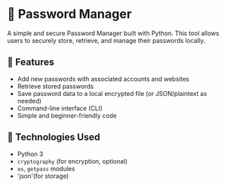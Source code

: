 
# 🔐 Password Manager

A simple and secure Password Manager built with Python. This tool allows users to securely store, retrieve, and manage their passwords locally.

## 🚀 Features

- Add new passwords with associated accounts and websites
- Retrieve stored passwords
- Save password data to a local encrypted file (or JSON/plaintext as needed)
- Command-line interface (CLI)
- Simple and beginner-friendly code

## 🧰 Technologies Used

- Python 3
- `cryptography` (for encryption, optional)
- `os`, `getpass` modules
- 'json'(for storage)

